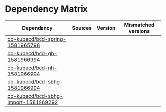 # Dependency Matrix

Dependency | Sources | Version | Mismatched versions
---------- | ------- | ------- | -------------------
[cb-kubecd/bdd-spring-1581965798](https://github.com/cb-kubecd/bdd-spring-1581965798.git) |  | []() | 
[cb-kubecd/bdd-gh-1581966994](https://github.com/cb-kubecd/bdd-gh-1581966994.git) |  | []() | 
[cb-kubecd/bdd-nh-1581966994](https://github.com/cb-kubecd/bdd-nh-1581966994.git) |  | []() | 
[cb-kubecd/bdd-sbhg-1581966994](https://github.com/cb-kubecd/bdd-sbhg-1581966994.git) |  | []() | 
[cb-kubecd/bdd-sbhg-import-1581969292](https://github.com/cb-kubecd/bdd-sbhg-import-1581969292.git) |  | []() | 
